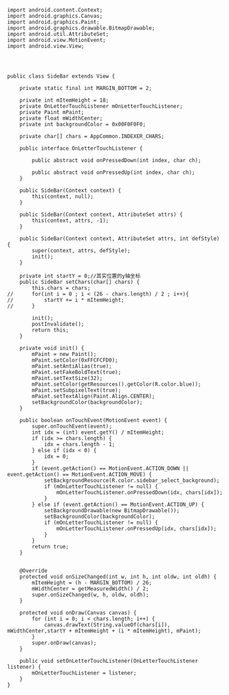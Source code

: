 ﻿```



import android.content.Context;
import android.graphics.Canvas;
import android.graphics.Paint;
import android.graphics.drawable.BitmapDrawable;
import android.util.AttributeSet;
import android.view.MotionEvent;
import android.view.View;




public class SideBar extends View {

	private static final int MARGIN_BOTTOM = 2;

	private int mItemHeight = 18;
	private OnLetterTouchListener mOnLetterTouchListener;
	private Paint mPaint;
	private float mWidthCenter;
	private int backgroundColor = 0x00F0F0F0;
	
	private char[] chars = AppCommon.INDEXER_CHARS;

	public interface OnLetterTouchListener {

		public abstract void onPressedDown(int index, char ch);

		public abstract void onPressedUp(int index, char ch);
	}

	public SideBar(Context context) {
		this(context, null);
	}

	public SideBar(Context context, AttributeSet attrs) {
		this(context, attrs, -1);
	}

	public SideBar(Context context, AttributeSet attrs, int defStyle) {
		super(context, attrs, defStyle);
		init();
	}

	private int startY = 0;//其实位置的y轴坐标
	public SideBar setChars(char[] chars) {
		this.chars = chars;
//		for(int i = 0 ; i < (26 - chars.length) / 2 ; i++){
//			startY += i * mItemHeight;
//		}

		init();
		postInvalidate();
		return this;
	}

	private void init() {
		mPaint = new Paint();
		mPaint.setColor(0xFFCFCFD0);
		mPaint.setAntiAlias(true);
		mPaint.setFakeBoldText(true);
		mPaint.setTextSize(32);
		mPaint.setColor(getResources().getColor(R.color.blue));
		mPaint.setSubpixelText(true);
		mPaint.setTextAlign(Paint.Align.CENTER);
		setBackgroundColor(backgroundColor);
	}

	public boolean onTouchEvent(MotionEvent event) {
		super.onTouchEvent(event);
		int idx = (int) event.getY() / mItemHeight;
		if (idx >= chars.length) {
			idx = chars.length - 1;
		} else if (idx < 0) {
			idx = 0;
		}
		if (event.getAction() == MotionEvent.ACTION_DOWN || event.getAction() == MotionEvent.ACTION_MOVE) {
			setBackgroundResource(R.color.sidebar_select_background);
			if (mOnLetterTouchListener != null) {
				mOnLetterTouchListener.onPressedDown(idx, chars[idx]);
			}
		} else if (event.getAction() == MotionEvent.ACTION_UP) {
			setBackgroundDrawable(new BitmapDrawable());
			setBackgroundColor(backgroundColor);
			if (mOnLetterTouchListener != null) {
				mOnLetterTouchListener.onPressedUp(idx, chars[idx]);
			}
		}
		return true;
	}


	@Override
	protected void onSizeChanged(int w, int h, int oldw, int oldh) {
		mItemHeight = (h - MARGIN_BOTTOM) / 26;
		mWidthCenter = getMeasuredWidth() / 2;
		super.onSizeChanged(w, h, oldw, oldh);
	}

	protected void onDraw(Canvas canvas) {
		for (int i = 0; i < chars.length; i++) {
			canvas.drawText(String.valueOf(chars[i]), mWidthCenter,startY + mItemHeight + (i * mItemHeight), mPaint);
		}
		super.onDraw(canvas);
	}

	public void setOnLetterTouchListener(OnLetterTouchListener listener) {
		mOnLetterTouchListener = listener;
	}
}

```